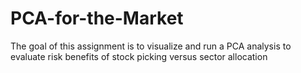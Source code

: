 # PCA-for-the-Market
The goal of this assignment is to visualize and run a PCA analysis to evaluate risk benefits of stock picking versus sector allocation
